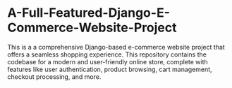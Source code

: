 # A-Full-Featured-Django-E-Commerce-Website-Project
This is a a comprehensive Django-based e-commerce website project that offers a seamless shopping experience. This repository contains the codebase for a modern and user-friendly online store, complete with features like user authentication, product browsing, cart management, checkout processing, and more.
